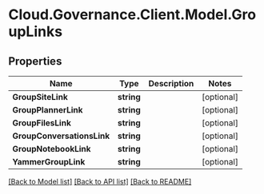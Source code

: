 # Cloud.Governance.Client.Model.GroupLinks
## Properties

Name | Type | Description | Notes
------------ | ------------- | ------------- | -------------
**GroupSiteLink** | **string** |  | [optional] 
**GroupPlannerLink** | **string** |  | [optional] 
**GroupFilesLink** | **string** |  | [optional] 
**GroupConversationsLink** | **string** |  | [optional] 
**GroupNotebookLink** | **string** |  | [optional] 
**YammerGroupLink** | **string** |  | [optional] 

[[Back to Model list]](../README.md#documentation-for-models) [[Back to API list]](../README.md#documentation-for-api-endpoints) [[Back to README]](../README.md)

